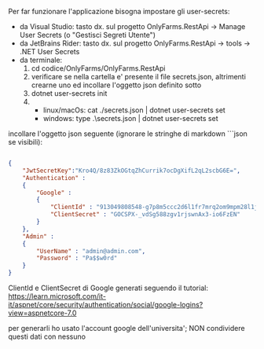 Per far funzionare l'applicazione bisogna impostare gli user-secrets:

- da Visual Studio:         tasto dx. sul progetto OnlyFarms.RestApi -> Manage User Secrets (o "Gestisci Segreti Utente")
- da JetBrains Rider:       tasto dx. sul progetto OnlyFarms.RestApi -> tools -> .NET User Secrets
- da terminale:
    1) cd codice/OnlyFarms/OnlyFarms.RestApi
    2) verificare se nella cartella e' presente il file secrets.json, altrimenti crearne uno ed incollare l'oggetto json definito sotto
    3) dotnet user-secrets init
    4)
        - linux/macOs: cat ./secrets.json | dotnet user-secrets set
        - windows: type .\secrets.json | dotnet user-secrets set

incollare l'oggetto json seguente (ignorare le stringhe di markdown ```json se visibili):

```json

{
    "JwtSecretKey":"Kro4Q/8z83ZkOGtqZhCurrik7ocDgXifL2qL2scbG6E=",
    "Authentication" :
    {
        "Google" :
        {
            "ClientId" : "913049808548-g7p8m5ccc2d6l1fr7mrq2om9mpm28l1j.apps.googleusercontent.com",
            "ClientSecret" : "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"
        }
    },
    "Admin" :
    {
        "UserName" : "admin@admin.com",
        "Password" : "Pa$$w0rd"
    }
}

```

ClientId e ClientSecret di Google generati seguendo il tutorial: https://learn.microsoft.com/it-it/aspnet/core/security/authentication/social/google-logins?view=aspnetcore-7.0

per generarli ho usato l'account google dell'universita'; NON condividere questi dati con nessuno